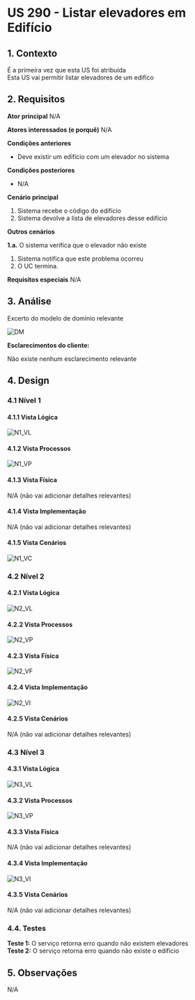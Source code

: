 # US 290 - Listar elevadores em Edifício

## 1. Contexto

É a primeira vez que esta US foi atribuída </br>
Esta US vai permitir listar elevadores de um edifíco 

## 2. Requisitos

**Ator principal**
N/A

**Atores interessados (e porquê)**
N/A

**Condições anteriores**
* Deve existir um edifício com um elevador no sistema

**Condições posteriores**
* N/A

**Cenário principal**
1. Sistema recebe o código do edifício
2. Sistema devolve a lista de elevadores desse edifício

**Outros cenários**

**1.a.** O sistema verifica que o elevador não existe
1. Sistema notifica que este problema ocorreu
2. O UC termina.

**Requisitos especiais**
N/A

## 3. Análise

Excerto do modelo de domínio relevante

![DM](../US_290/DM/DM.svg)

**Esclarecimentos do cliente:** </br>

Não existe nenhum esclarecimento relevante

## 4. Design

### 4.1 Nível 1

#### 4.1.1 Vista Lógica
![N1_VL](../../N1/VL.svg)
#### 4.1.2 Vista Processos
![N1_VP](../US_290/N1/N1_VP.svg)
#### 4.1.3 Vista Física
N/A (não vai adicionar detalhes relevantes)
#### 4.1.4 Vista Implementação
N/A (não vai adicionar detalhes relevantes)
#### 4.1.5 Vista Cenários
![N1_VC](../../N1/VC.svg)


### 4.2 Nível 2

#### 4.2.1 Vista Lógica
![N2_VL](../../N2/VL.svg)
#### 4.2.2 Vista Processos
![N2_VP](../US_290/N2/N2_VP.svg)
#### 4.2.3 Vista Física
![N2_VF](../../N2/VF.svg)
#### 4.2.4 Vista Implementação
![N2_VI](../../N2/VI.svg)
#### 4.2.5 Vista Cenários
N/A (não vai adicionar detalhes relevantes)


### 4.3 Nível 3

#### 4.3.1 Vista Lógica
![N3_VL](../../N3/VL.svg)
#### 4.3.2 Vista Processos
![N3_VP](../US_290/N3/N3_VP.svg)
#### 4.3.3 Vista Física
N/A (não vai adicionar detalhes relevantes)
#### 4.3.4 Vista Implementação
![N3_VI](../US_290/N3/N3_VI.svg)
#### 4.3.5 Vista Cenários
N/A (não vai adicionar detalhes relevantes)


### 4.4. Testes

**Teste 1:** O serviço retorna erro quando não existem elevadores </br>
**Teste 2:** O serviço retorna erro quando não existe o edifício </br>

## 5. Observações
N/A